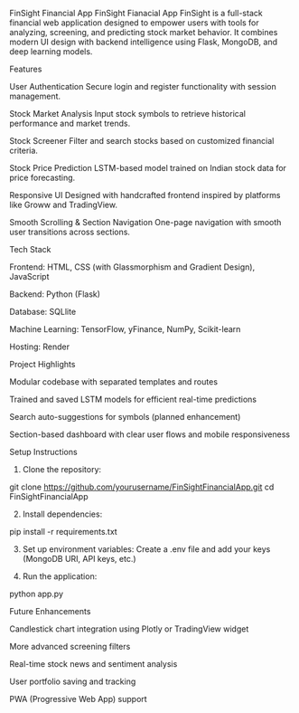 FinSight Financial App
FinSight Fianacial App
FinSight is a full-stack financial web application designed to empower users with tools for analyzing, screening, and predicting stock market behavior. It combines modern UI design with backend intelligence using Flask, MongoDB, and deep learning models.

Features

User Authentication
Secure login and register functionality with session management.

Stock Market Analysis
Input stock symbols to retrieve historical performance and market trends.

Stock Screener
Filter and search stocks based on customized financial criteria.

Stock Price Prediction
LSTM-based model trained on Indian stock data for price forecasting.

Responsive UI
Designed with handcrafted frontend inspired by platforms like Groww and TradingView.

Smooth Scrolling & Section Navigation
One-page navigation with smooth user transitions across sections.


Tech Stack

Frontend: HTML, CSS (with Glassmorphism and Gradient Design), JavaScript

Backend: Python (Flask)

Database: SQLlite

Machine Learning: TensorFlow, yFinance, NumPy, Scikit-learn

Hosting: Render


Project Highlights

Modular codebase with separated templates and routes

Trained and saved LSTM models for efficient real-time predictions

Search auto-suggestions for symbols (planned enhancement)

Section-based dashboard with clear user flows and mobile responsiveness


Setup Instructions

1. Clone the repository:

git clone https://github.com/yourusername/FinSightFinancialApp.git
cd FinSightFinancialApp


2. Install dependencies:

pip install -r requirements.txt


3. Set up environment variables: Create a .env file and add your keys (MongoDB URI, API keys, etc.)


4. Run the application:

python app.py



Future Enhancements

Candlestick chart integration using Plotly or TradingView widget

More advanced screening filters

Real-time stock news and sentiment analysis

User portfolio saving and tracking

PWA (Progressive Web App) support


